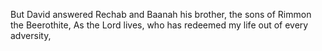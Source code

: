 But David answered Rechab and Baanah his brother, the sons of Rimmon the Beerothite, As the Lord lives, who has redeemed my life out of every adversity,
